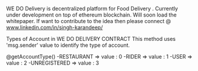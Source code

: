 WE DO Delivery is decentralized platform for Food Delivery .
Currently under development on top of ethereum blockchain.
Will soon load the whitepaper.
If want to contribute to the idea then please connect @ www.linkedin.com/in/singh-karandeep/

Types of Account in WE DO DELIVERY CONTRACT
This method uses 'msg.sender' value to identify the type of account.

@getAccountType()
-RESTAURANT => value : 0
-RIDER => value : 1
-USER => value : 2
-UNREGISTERED => value : 3
